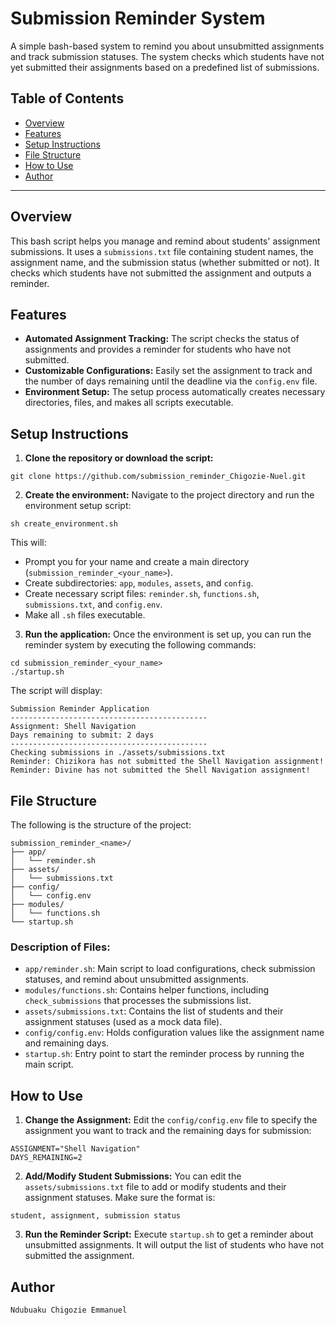# Submission Reminder System

A simple bash-based system to remind you about unsubmitted assignments and track submission statuses. The system checks which students have not yet submitted their assignments based on a predefined list of submissions.

## Table of Contents

* [Overview](#overview)
* [Features](#features)
* [Setup Instructions](#setup-instructions)
* [File Structure](#file-structure)
* [How to Use](#how-to-use)
* [Author](#author)

---

## Overview

This bash script helps you manage and remind about students' assignment submissions. It uses a `submissions.txt` file containing student names, the assignment name, and the submission status (whether submitted or not). It checks which students have not submitted the assignment and outputs a reminder.

## Features

* **Automated Assignment Tracking:** The script checks the status of assignments and provides a reminder for students who have not submitted.
* **Customizable Configurations:** Easily set the assignment to track and the number of days remaining until the deadline via the `config.env` file.
* **Environment Setup:** The setup process automatically creates necessary directories, files, and makes all scripts executable.

## Setup Instructions

1. **Clone the repository or download the script:**

```
git clone https://github.com/submission_reminder_Chigozie-Nuel.git
```

2. **Create the environment:**
   Navigate to the project directory and run the environment setup script:

```
sh create_environment.sh
```

   This will:

   * Prompt you for your name and create a main directory (`submission_reminder_<your_name>`).
   * Create subdirectories: `app`, `modules`, `assets`, and `config`.
   * Create necessary script files: `reminder.sh`, `functions.sh`, `submissions.txt`, and `config.env`.
   * Make all `.sh` files executable.

3. **Run the application:**
   Once the environment is set up, you can run the reminder system by executing the following commands:

```
cd submission_reminder_<your_name>
./startup.sh
```

   The script will display:

```
Submission Reminder Application
--------------------------------------------
Assignment: Shell Navigation
Days remaining to submit: 2 days
--------------------------------------------
Checking submissions in ./assets/submissions.txt
Reminder: Chizikora has not submitted the Shell Navigation assignment!
Reminder: Divine has not submitted the Shell Navigation assignment!
```

## File Structure

The following is the structure of the project:

```
submission_reminder_<name>/
├── app/
│   └── reminder.sh
├── assets/
│   └── submissions.txt
├── config/
│   └── config.env
├── modules/
│   └── functions.sh
└── startup.sh
```

### Description of Files:

* `app/reminder.sh`: Main script to load configurations, check submission statuses, and remind about unsubmitted assignments.
* `modules/functions.sh`: Contains helper functions, including `check_submissions` that processes the submissions list.
* `assets/submissions.txt`: Contains the list of students and their assignment statuses (used as a mock data file).
* `config/config.env`: Holds configuration values like the assignment name and remaining days.
* `startup.sh`: Entry point to start the reminder process by running the main script.

## How to Use

1. **Change the Assignment:** Edit the `config/config.env` file to specify the assignment you want to track and the remaining days for submission:

```
ASSIGNMENT="Shell Navigation"
DAYS_REMAINING=2
```

2. **Add/Modify Student Submissions:** You can edit the `assets/submissions.txt` file to add or modify students and their assignment statuses. Make sure the format is:

```
student, assignment, submission status
```

3. **Run the Reminder Script:** Execute `startup.sh` to get a reminder about unsubmitted assignments. It will output the list of students who have not submitted the assignment.

## Author

```
Ndubuaku Chigozie Emmanuel
```
